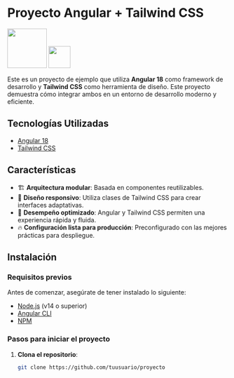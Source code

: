 # Proyecto Angular + Tailwind CSS

<img src="https://angular.io/assets/images/logos/angular/angular.svg" width="90" height="90" /> 
<img src="https://w7.pngwing.com/pngs/293/485/png-transparent-tailwind-css-hd-logo.png" width="50" height="50" />

Este es un proyecto de ejemplo que utiliza **Angular 18** como framework de desarrollo y **Tailwind CSS** como herramienta de diseño. Este proyecto demuestra cómo integrar ambos en un entorno de desarrollo moderno y eficiente.

## Tecnologías Utilizadas

- [Angular 18](https://angular.io/)
- [Tailwind CSS](https://tailwindcss.com/)

## Características

- 🏗️ **Arquitectura modular**: Basada en componentes reutilizables.
- 🎨 **Diseño responsivo**: Utiliza clases de Tailwind CSS para crear interfaces adaptativas.
- 🚀 **Desempeño optimizado**: Angular y Tailwind CSS permiten una experiencia rápida y fluida.
- 🔥 **Configuración lista para producción**: Preconfigurado con las mejores prácticas para despliegue.

## Instalación

### Requisitos previos

Antes de comenzar, asegúrate de tener instalado lo siguiente:

- [Node.js](https://nodejs.org/) (v14 o superior)
- [Angular CLI](https://angular.io/cli)
- [NPM](https://www.npmjs.com/)

### Pasos para iniciar el proyecto

1. **Clona el repositorio**:

   ```bash
   git clone https://github.com/tuusuario/proyecto
